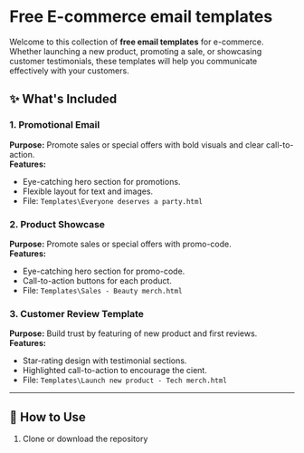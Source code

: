 #  Free E-commerce email templates

Welcome to this collection of **free email templates** for e-commerce. Whether launching a new product, promoting a sale, or showcasing customer testimonials, these templates will help you communicate effectively with your customers.

## ✨ What's Included

### 1. Promotional Email
**Purpose:** Promote sales or special offers with bold visuals and clear call-to-action.  
**Features:**
- Eye-catching hero section for promotions.
- Flexible layout for text and images.
- File: `Templates\Everyone deserves a party.html`

### 2. Product Showcase
**Purpose:** Promote sales or special offers with promo-code.  
**Features:**
- Eye-catching hero section for promo-code.
- Call-to-action buttons for each product.
- File: `Templates\Sales - Beauty merch.html`

### 3. Customer Review Template
**Purpose:** Build trust by featuring of new product and first reviews.  
**Features:**
- Star-rating design with testimonial sections.
- Highlighted call-to-action to encourage the cient.
- File: `Templates\Launch new product - Tech merch.html`

---

## 🚀 How to Use
1. Clone or download the repository

